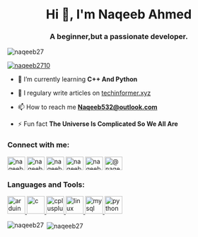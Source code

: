 
<h1 align="center">Hi 👋, I'm Naqeeb Ahmed</h1>
<h3 align="center">A beginner,but a passionate developer.</h3>

<p align="left"> <img src="https://komarev.com/ghpvc/?username=naqeeb27&label=Profile%20views&color=0e75b6&style=flat" alt="naqeeb27" /> </p>

<p align="left"> <a href="https://twitter.com/naqeeb2710" target="blank"><img src="https://img.shields.io/twitter/follow/naqeeb2710?logo=twitter&style=for-the-badge" alt="naqeeb2710" /></a> </p>

- 🌱 I’m currently learning **C++ And Python**

- 📝 I regulary write articles on [techinformer.xyz](techinformer.xyz)

- 📫 How to reach me **Naqeeb532@outlook.com**

- ⚡ Fun fact **The Universe Is Complicated So We All Are**

<h3 align="left">Connect with me:</h3>
<p align="left">
<a href="https://twitter.com/naqeeb2710" target="blank"><img align="center" src="https://cdn.jsdelivr.net/npm/simple-icons@3.0.1/icons/twitter.svg" alt="naqeeb2710" height="30" width="40" /></a>
<a href="https://linkedin.com/in/naqeeb27" target="blank"><img align="center" src="https://cdn.jsdelivr.net/npm/simple-icons@3.0.1/icons/linkedin.svg" alt="naqeeb27" height="30" width="40" /></a>
<a href="https://instagram.com/naqeeb2710" target="blank"><img align="center" src="https://cdn.jsdelivr.net/npm/simple-icons@3.0.1/icons/instagram.svg" alt="naqeeb2710" height="30" width="40" /></a>
<a href="https://codeforces.com/profile/naqeeb27" target="blank"><img align="center" src="https://cdn.jsdelivr.net/npm/simple-icons@3.0.1/icons/codeforces.svg" alt="naqeeb27" height="30" width="40" /></a>
<a href="https://www.leetcode.com/naqeeb ahmed" target="blank"><img align="center" src="https://cdn.jsdelivr.net/npm/simple-icons@3.0.1/icons/leetcode.svg" alt="naqeeb ahmed" height="30" width="40" /></a>
<a href="https://www.hackerearth.com/@naqeeb27" target="blank"><img align="center" src="https://cdn.jsdelivr.net/npm/simple-icons@3.0.1/icons/hackerearth.svg" alt="@naqeeb27" height="30" width="40" /></a>
</p>

<h3 align="left">Languages and Tools:</h3>
<p align="left"> <a href="https://www.arduino.cc/" target="_blank"> <img src="https://cdn.worldvectorlogo.com/logos/arduino-1.svg" alt="arduino" width="40" height="40"/> </a> <a href="https://www.cprogramming.com/" target="_blank"> <img src="https://devicons.github.io/devicon/devicon.git/icons/c/c-original.svg" alt="c" width="40" height="40"/> </a> <a href="https://www.w3schools.com/cpp/" target="_blank"> <img src="https://devicons.github.io/devicon/devicon.git/icons/cplusplus/cplusplus-original.svg" alt="cplusplus" width="40" height="40"/> </a> <a href="https://www.linux.org/" target="_blank"> <img src="https://devicons.github.io/devicon/devicon.git/icons/linux/linux-original.svg" alt="linux" width="40" height="40"/> </a> <a href="https://www.mysql.com/" target="_blank"> <img src="https://devicons.github.io/devicon/devicon.git/icons/mysql/mysql-original-wordmark.svg" alt="mysql" width="40" height="40"/> </a> <a href="https://www.python.org" target="_blank"> <img src="https://devicons.github.io/devicon/devicon.git/icons/python/python-original.svg" alt="python" width="40" height="40"/> </a> </p>

<p><img align="left" src="https://github-readme-stats.vercel.app/api/top-langs?username=naqeeb27&show_icons=true&locale=en&layout=compact" alt="naqeeb27" /></p>

<p>&nbsp;<img align="center" src="https://github-readme-stats.vercel.app/api?username=naqeeb27&show_icons=true&locale=en" alt="naqeeb27" /></p>
